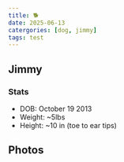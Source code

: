 ```yaml
---
title: 🐕
date: 2025-06-13
catergories: [dog, jimmy]
tags: test
---
```


## Jimmy 

### Stats
- DOB: October 19 2013
- Weight: ~5lbs
- Height: ~10 in (toe to ear tips)

## Photos


